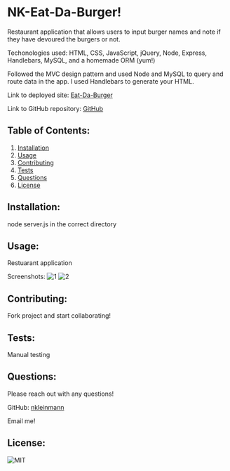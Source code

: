 # NK-Eat-Da-Burger!

Restaurant application that allows users to input burger names and note if they have devoured the burgers or not.

Techonologies used: HTML, CSS, JavaScript, jQuery, Node, Express, Handlebars, MySQL, and a homemade ORM (yum!)

Followed the MVC design pattern and used Node and MySQL to query and route data in the app. I used Handlebars to generate your HTML.

Link to deployed site: [Eat-Da-Burger](#)

Link to GitHub repository: [GitHub](https://github.com/nkleinmann/NK-Eat-Da-Burger-)
            
## Table of Contents:
1. [Installation](#installation)
1. [Usage](#usage)
1. [Contributing](#contributing)
1. [Tests](#tests)
1. [Questions](#questions)
1. [License](#license)
            
## Installation:
node server.js in the correct directory
            
## Usage:
Restuarant application

Screenshots:
![1](https://user-images.githubusercontent.com/65608809/93687753-130adb00-fa8e-11ea-9785-00cd2480ac39.jpg)
![2](https://user-images.githubusercontent.com/65608809/93687757-1605cb80-fa8e-11ea-8c8b-de2a266857fa.jpg)

            
## Contributing:
Fork project and start collaborating!
            
## Tests:
Manual testing
    
## Questions:
Please reach out with any questions!

GitHub: 
[nkleinmann](https://github.com/nkleinmann)

Email me!

## License:
  ![MIT](https://img.shields.io/badge/license-MIT-blue)
  